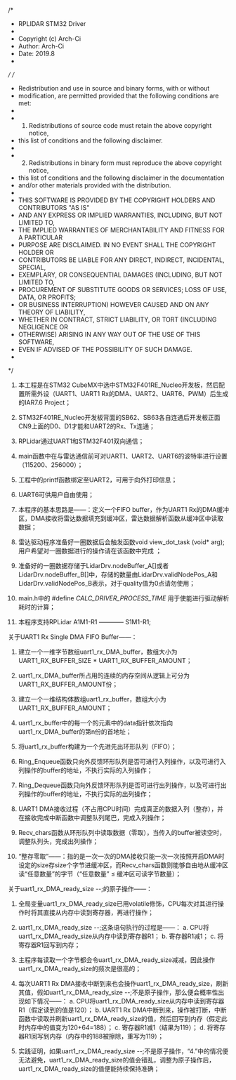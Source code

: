 /*
 *  RPLIDAR STM32 Driver
 * 
 *  Copyright (c) Arch-Ci
 *  Author: Arch-Ci
 *  Date: 2019.8
 *
 */
/*
 * Redistribution and use in source and binary forms, with or without 
 * modification, are permitted provided that the following conditions are met:
 *
 * 1. Redistributions of source code must retain the above copyright notice, 
 *    this list of conditions and the following disclaimer.
 *
 * 2. Redistributions in binary form must reproduce the above copyright notice, 
 *    this list of conditions and the following disclaimer in the documentation 
 *    and/or other materials provided with the distribution.
 *
 * THIS SOFTWARE IS PROVIDED BY THE COPYRIGHT HOLDERS AND CONTRIBUTORS "AS IS" 
 * AND ANY EXPRESS OR IMPLIED WARRANTIES, INCLUDING, BUT NOT LIMITED TO, 
 * THE IMPLIED WARRANTIES OF MERCHANTABILITY AND FITNESS FOR A PARTICULAR 
 * PURPOSE ARE DISCLAIMED. IN NO EVENT SHALL THE COPYRIGHT HOLDER OR 
 * CONTRIBUTORS BE LIABLE FOR ANY DIRECT, INDIRECT, INCIDENTAL, SPECIAL, 
 * EXEMPLARY, OR CONSEQUENTIAL DAMAGES (INCLUDING, BUT NOT LIMITED TO, 
 * PROCUREMENT OF SUBSTITUTE GOODS OR SERVICES; LOSS OF USE, DATA, OR PROFITS; 
 * OR BUSINESS INTERRUPTION) HOWEVER CAUSED AND ON ANY THEORY OF LIABILITY, 
 * WHETHER IN CONTRACT, STRICT LIABILITY, OR TORT (INCLUDING NEGLIGENCE OR 
 * OTHERWISE) ARISING IN ANY WAY OUT OF THE USE OF THIS SOFTWARE, 
 * EVEN IF ADVISED OF THE POSSIBILITY OF SUCH DAMAGE.
 *
 */

1. 本工程是在STM32 CubeMX中选中STM32F401RE_Nucleo开发板，然后配置所需外设（UART1、UART1 Rx的DMA、UART2、UART6、PWM）后生成的IAR7.6 Project；

2. STM32F401RE_Nucleo开发板背面的SB62、SB63各自连通后开发板正面CN9上面的D0、D1才能和UART2的Rx、Tx连通；

3. RPLidar通过UART1和STM32F401双向通信；

4. main函数中在与雷达通信前可对UART1、UART2、UART6的波特率进行设置（115200、256000）；

5. 工程中的printf函数绑定至UART2，可用于向外打印信息；

6. UART6可供用户自由使用；

7. 本程序的基本思路是——：定义一个FIFO buffer，作为UART1 Rx的DMA缓冲区，DMA接收将雷达数据填充到缓冲区，雷达数据解析函数从缓冲区中读取数据；

8. 雷达驱动程序准备好一圈数据后会触发函数void view_dot_task (void* arg); 用户希望对一圈数据进行的操作请在该函数中完成 ；

9. 准备好的一圈数据存储于LidarDrv.nodeBuffer_A[]或者LidarDrv.nodeBuffer_B[]中，存储的数量由LidarDrv.validNodePos_A和LidarDrv.validNodePos_B表示，对于quality值为0点请勿使用；

10. main.h中的 #define _CALC_DRIVER_PROCESS_TIME_   用于使能进行驱动解析耗时的计算；

11. 本程序支持RPLidar A1M1-R1 ———— S1M1-R1;


关于UART1 Rx Single DMA FIFO Buffer——：
  1. 建立一个一维字节数组uart1_rx_DMA_buffer，数组大小为 UART1_RX_BUFFER_SIZE * UART1_RX_BUFFER_AMOUNT；

  2. uart1_rx_DMA_buffer所占用的连续的内存空间从逻辑上可分为UART1_RX_BUFFER_AMOUNT份；

  3. 建立一个一维结构体数组uart1_rx_buffer，数组大小为UART1_RX_BUFFER_AMOUNT；

  4. uart1_rx_buffer中的每一个的元素中的data指针依次指向uart1_rx_DMA_buffer的第n份的首地址；

  5. 将uart1_rx_buffer构建为一个先进先出环形队列（FIFO）；

  6. Ring_Enqueue函数只向外反馈环形队列是否可进行入列操作，以及可进行入列操作的buffer的地址，不执行实际的入列操作；

  7. Ring_Dequeue函数只向外反馈环形队列是否可进行出列操作，以及可进行出列操作的buffer的地址，不执行实际的出列操作；

  8. UART1 DMA接收过程（不占用CPU时间）完成真正的数据入列（整存），并在接收完成中断函数中调整队列尾巴，完成入列操作；

  9. Recv_chars函数从环形队列中读取数据（零取），当传入的buffer被读空时，调整队列头，完成出列操作；
  
  10. “整存零取”——：指的是一次一次的DMA接收只能一次一次按照开启DMA时设定的size存size个字节进缓冲区，而Recv_chars函数则能够自由地从缓冲区读“任意数量”的字节（“任意数量” ≤ 缓冲区可读字节数量）；


关于uart1_rx_DMA_ready_size --;的原子操作——：
  1. 全局变量uart1_rx_DMA_ready_size已用volatile修饰，CPU每次对其进行操作时将其直接从内存中读到寄存器，再进行操作；

  2. uart1_rx_DMA_ready_size --;这条语句执行的过程是——：
     a. CPU将uart1_rx_DMA_ready_size从内存中读到寄存器R1；
     b. 寄存器R1减1；
     c. 将寄存器R1回写到内存；

  3. 主程序每读取一个字节都会令uart1_rx_DMA_ready_size减减，因此操作uart1_rx_DMA_ready_size的频次是很高的；

  4. 每次UART1 Rx DMA接收中断到来也会操作uart1_rx_DMA_ready_size，刷新其值，假如uart1_rx_DMA_ready_size --;不是原子操作，那么便会概率性出现如下情况——：
     a. CPU将uart1_rx_DMA_ready_size从内存中读到寄存器R1（假定读到的值是120）；
     b. UART1 Rx DMA中断到来，操作被打断，中断函数中读取并刷新uart1_rx_DMA_ready_size的值，然后回写到内存（假定此时内存中的值变为120+64=188）；
     c. 寄存器R1减1（结果为119）；
     d. 将寄存器R1回写到内存（内存中的188被擦除，重写为119）；

  5. 实践证明，如果uart1_rx_DMA_ready_size --;不是原子操作，“4.”中的情况便无法避免，uart1_rx_DMA_ready_size的值会错乱，调整为原子操作后，uart1_rx_DMA_ready_size的值便能持续保持准确；
   
